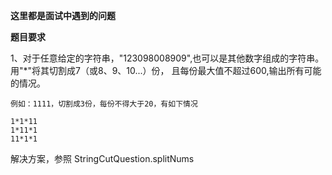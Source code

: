 **这里都是面试中遇到的问题**

__题目要求__

1、对于任意给定的字符串，"123098008909",也可以是其他数字组成的字符串。用"*"将其切割成7（或8、9、10...）份，
且每份最大值不超过600,输出所有可能的情况。

    例如：1111，切割成3份，每份不得大于20，有如下情况

    1*1*11
    1*11*1
    11*1*1

解决方案，参照 StringCutQuestion.splitNums